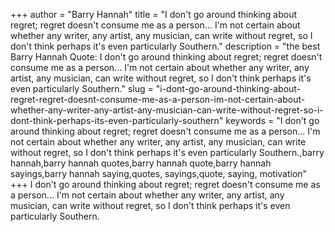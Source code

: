 +++
author = "Barry Hannah"
title = "I don't go around thinking about regret; regret doesn't consume me as a person... I'm not certain about whether any writer, any artist, any musician, can write without regret, so I don't think perhaps it's even particularly Southern."
description = "the best Barry Hannah Quote: I don't go around thinking about regret; regret doesn't consume me as a person... I'm not certain about whether any writer, any artist, any musician, can write without regret, so I don't think perhaps it's even particularly Southern."
slug = "i-dont-go-around-thinking-about-regret-regret-doesnt-consume-me-as-a-person-im-not-certain-about-whether-any-writer-any-artist-any-musician-can-write-without-regret-so-i-dont-think-perhaps-its-even-particularly-southern"
keywords = "I don't go around thinking about regret; regret doesn't consume me as a person... I'm not certain about whether any writer, any artist, any musician, can write without regret, so I don't think perhaps it's even particularly Southern.,barry hannah,barry hannah quotes,barry hannah quote,barry hannah sayings,barry hannah saying,quotes, sayings,quote, saying, motivation"
+++
I don't go around thinking about regret; regret doesn't consume me as a person... I'm not certain about whether any writer, any artist, any musician, can write without regret, so I don't think perhaps it's even particularly Southern.
